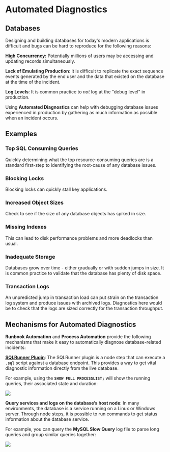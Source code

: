 # Automated Diagnostics

## Databases
Designing and building databases for today's modern applications is difficult and bugs can be hard to reproduce for the following reasons:

**High Concurrency:** Potentially millions of users may be accessing and updating records simultaneously.

**Lack of Emulating Production**: It is difficult to replicate the exact sequence events generated by the end user and the data that existed on the database at the time of the incident.

**Log Levels**: It is common practice to _not_ log at the "debug level" in production.

Using **Automated Diagnostics** can help with debugging database issues experienced in production by gathering as much information as possible when an incident occurs.

## Examples

### Top SQL Consuming Queries
Quickly determining what the top resource-consuming queries are is a standard first-step to identifying the root-cause of any database issues.

### Blocking Locks
Blocking locks can quickly stall key applications.

### Increased Object Sizes
Check to see if the size of any database objects has spiked in size.

### Missing Indexes
This can lead to disk performance problems and more deadlocks than usual.

### Inadequate Storage
Databases grow over time - either gradually or with sudden jumps in size. It is common practice to validate that the database has plenty of disk space.

### Transaction Logs
An unpredicted jump in transaction load can put strain on the transaction log system and produce issues with archived logs. 
Diagnostics here would be to check that the logs are sized correctly for the transaction throughput. 

## Mechanisms for Automated Diagnostics

**Runbook Automation** and **Process Automation** provide the following mechanisms that make it easy to automatically diagnose database-related incidents:

[**SQLRunner Plugin**](/manual/node-steps/sqlrunner.html#sqlrunner-plugin-enterprise):  The SQLRunner plugin is a node step that can execute a **`.sql`** script against a database endpoint. 
This provides a way to get vital diagnostic information directly from the live database.

For example, using the **`SHOW FULL PROCESSLIST;`** will show the running queries, their associated state and duration:

![](/assets/img/mysql-diagnostic1.png)

**Query services and logs on the database’s host node**: In many environments, the database is a service running on a Linux or Windows server. 
Through node steps, it is possible to run commands to get status information about the database service. 

For example, you can query the **MySQL Slow Query** log file to parse long queries and group similar queries together:

![](/assets/img/mysql-diagnostic2.png)


